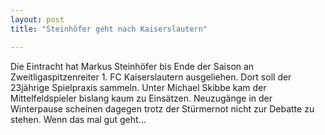 ```yaml
---
layout: post
title: "Steinhöfer geht nach Kaiserslautern"

---
```


Die Eintracht hat Markus Steinhöfer bis Ende der Saison an Zweitligaspitzenreiter 1. FC Kaiserslautern ausgeliehen. Dort soll der 23jährige Spielpraxis sammeln. Unter Michael Skibbe kam der Mittelfeldspieler bislang kaum zu Einsätzen. Neuzugänge in der Winterpause scheinen dagegen trotz der Stürmernot nicht zur Debatte zu stehen. Wenn das mal gut geht...


